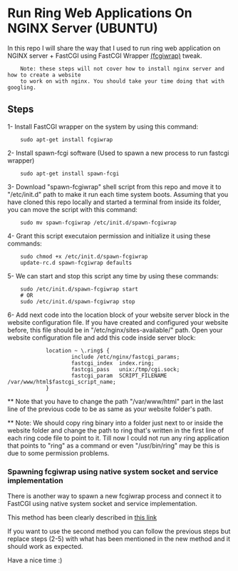 # Run Ring Web Applications On NGINX Server (UBUNTU)

In this repo I will share the way that I used to run ring web application on NGINX server + FastCGI using FastCGI Wrapper [(fcgiwrap)](https://github.com/gnosek/fcgiwrap) tweak.

        Note: these steps will not cover how to install nginx server and how to create a website
        to work on with nginx. You should take your time doing that with googling.

## Steps

1- Install FastCGI wrapper on the system by using this command:

        sudo apt-get install fcgiwrap

2- Install spawn-fcgi software (Used to spawn a new process to run fastcgi wrapper)

        sudo apt-get install spawn-fcgi

3- Download "spawn-fcgiwrap" shell script from this repo and move it to "/etc/init.d" path to make it run each time system boots. Assuming that you have cloned this repo locally and started a terminal from inside its folder, you can move the script with this command:

        sudo mv spawn-fcgiwrap /etc/init.d/spawn-fcgiwrap

4- Grant this script executaion permission and initialize it using these commands:

        sudo chmod +x /etc/init.d/spawn-fcgiwrap
        update-rc.d spawn-fcgiwrap defaults

5- We can start and stop this script any time by using these commands:

        sudo /etc/init.d/spawn-fcgiwrap start
        # OR
        sudo /etc/init.d/spawn-fcgiwrap stop

6- Add next code into the location block of your website server block in the website configuration file. If you have created and configured your website before, this file should be in "/etc/nginx/sites-available/" path. Open your website configuration file and add this code inside server block:

                location ~ \.ring$ {
                        include /etc/nginx/fastcgi_params;
                        fastcgi_index  index.ring;
                        fastcgi_pass   unix:/tmp/cgi.sock;
                        fastcgi_param  SCRIPT_FILENAME  /var/www/html$fastcgi_script_name;
                }

** Note that you have to change the path "/var/www/html" part in the last line of the previous code to be as same as your website folder's path.

** Note: We should copy ring binary into a folder just next to or inside the website folder and change the path to ring that's written in the first line of each ring code file to point to it. Till now I could not run any ring application that points to "ring" as a command or even "/usr/bin/ring" may be this is due to some permission problems.

### Spawning fcgiwrap using native system socket and service implementation

There is another way to spawn a new fcgiwrap process and connect it to FastCGI using native system socket and service implementation.

This method has been clearly described in [this link](http://redmine.lighttpd.net/projects/spawn-fcgi/wiki/Systemd)

If you want to use the second method you can follow the previous steps but replace steps (2-5) with what has been mentioned in the new method and it should work as expected.


Have a nice time :)
